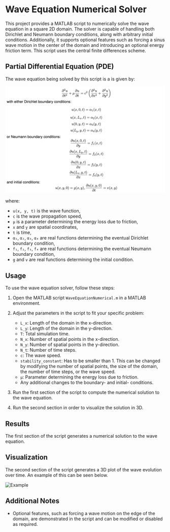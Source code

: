 # Wave Equation Numerical Solver

This project provides a MATLAB script to numerically solve the wave equation in a square 2D domain. The solver is capable of handling both Dirichlet and Neumann boundary conditions, along with arbitrary initial conditions. Additionally, it supports optional features such as forcing a sinus wave motion in the center of the domain and introducing an optional energy friction term. This script uses the central finite differences scheme.

## Partial Differential Equation (PDE)
The wave equation being solved by this script is a is given by:

![Wave Equation with friction](Images/WaveEquationPDE.png)

where:
- `u(x, y, t)` is the wave function,
- `c` is the wave propagation speed,
- `µ` is a parameter determining the energy loss due to friction,
- `x` and `y` are spatial coordinates,
- `t` is time,
- `α₁`, `α₂`, `α₃`, `α₄` are real functions determining the eventual Dirichlet boundary condition,
- `f₁`, `f₂`, `f₃`, `f₄` are real functions determining the eventual Neumann boundary condition,
- `g` and `v` are real functions determining the initial condition.
## Usage

To use the wave equation solver, follow these steps:

1. Open the MATLAB script `WaveEquationNumerical.m` in a MATLAB environment.

2. Adjust the parameters in the script to fit your specific problem:
   - `L_x`: Length of the domain in the x-direction.
   - `L_y`: Length of the domain in the y-direction.
   - `T`: Total simulation time.
   - `N_x`: Number of spatial points in the x-direction.
   - `N_y`: Number of spatial points in the y-direction.
   - `N_t`: Number of time steps.
   - `c`: The wave speed.
   - `stability_constant`: Has to be smaller than 1. This can be changed by modifying the number of spatial points, the size of the domain, the number of time steps, or the wave speed.
   - `µ`: Parameter determining the energy loss due to friction.
   - Any additional changes to the boundary- and initial- conditions.
3. Run the first section of the script to compute the numerical solution to the wave equation.
4. Run the second section in order to visualize the solution in 3D.

## Results

The first section of the script generates a numerical solution to the wave equation.

## Visualization

The second section of the script generates a 3D plot of the wave evolution over time. An example of this can be seen below.

![Example](Images/ExamplePlot.gif)
## Additional Notes

- Optional features, such as forcing a wave motion on the edge of the domain, are demonstrated in the script and can be modified or disabled as required.
